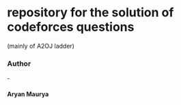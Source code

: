 # repository for the solution of codeforces questions
(mainly of A2OJ ladder)

<h3>Author</h3> - <h4>Aryan Maurya</h4>
